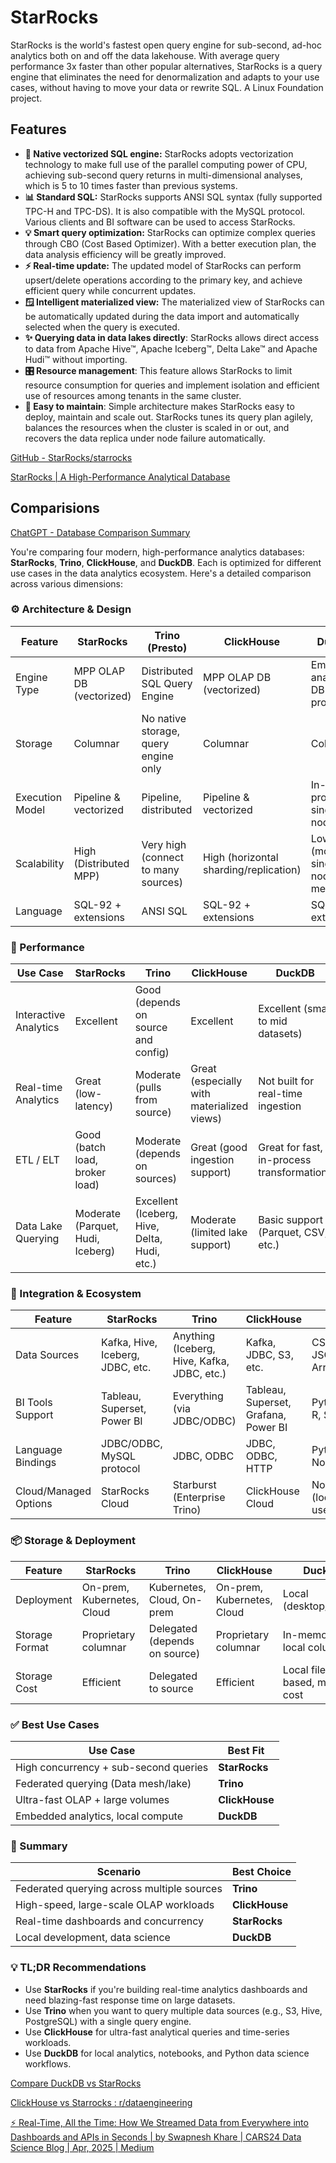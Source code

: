 # StarRocks

StarRocks is the world's fastest open query engine for sub-second, ad-hoc analytics both on and off the data lakehouse. With average query performance 3x faster than other popular alternatives, StarRocks is a query engine that eliminates the need for denormalization and adapts to your use cases, without having to move your data or rewrite SQL. A Linux Foundation project.

## Features

- **🚀 Native vectorized SQL engine:** StarRocks adopts vectorization technology to make full use of the parallel computing power of CPU, achieving sub-second query returns in multi-dimensional analyses, which is 5 to 10 times faster than previous systems.
- **📊 Standard SQL:** StarRocks supports ANSI SQL syntax (fully supported TPC-H and TPC-DS). It is also compatible with the MySQL protocol. Various clients and BI software can be used to access StarRocks.
- **💡 Smart query optimization:** StarRocks can optimize complex queries through CBO (Cost Based Optimizer). With a better execution plan, the data analysis efficiency will be greatly improved.
- **⚡ Real-time update:** The updated model of StarRocks can perform upsert/delete operations according to the primary key, and achieve efficient query while concurrent updates.
- **🪟 Intelligent materialized view:** The materialized view of StarRocks can be automatically updated during the data import and automatically selected when the query is executed.
- **✨ Querying data in data lakes directly**: StarRocks allows direct access to data from Apache Hive™, Apache Iceberg™, Delta Lake™ and Apache Hudi™ without importing.
- **🎛️ Resource management**: This feature allows StarRocks to limit resource consumption for queries and implement isolation and efficient use of resources among tenants in the same cluster.
- **💠 Easy to maintain**: Simple architecture makes StarRocks easy to deploy, maintain and scale out. StarRocks tunes its query plan agilely, balances the resources when the cluster is scaled in or out, and recovers the data replica under node failure automatically.

[GitHub - StarRocks/starrocks](https://github.com/StarRocks/starrocks)

[StarRocks \| A High-Performance Analytical Database](https://www.starrocks.io/)

## Comparisions

[ChatGPT - Database Comparison Summary](https://chatgpt.com/share/6803feb3-70ac-8005-8ddb-5b66eb702c3a)

You're comparing four modern, high-performance analytics databases: **StarRocks**, **Trino**, **ClickHouse**, and **DuckDB**. Each is optimized for different use cases in the data analytics ecosystem. Here's a detailed comparison across various dimensions:

### ⚙️ Architecture & Design

| Feature         | **StarRocks**            | **Trino (Presto)**                   | **ClickHouse**                         | **DuckDB**                          |
| --------------- | ------------------------ | ------------------------------------ | -------------------------------------- | ----------------------------------- |
| Engine Type     | MPP OLAP DB (vectorized) | Distributed SQL Query Engine         | MPP OLAP DB (vectorized)               | Embedded analytical DB (in-process) |
| Storage         | Columnar                 | No native storage, query engine only | Columnar                               | Columnar                            |
| Execution Model | Pipeline & vectorized    | Pipeline, distributed                | Pipeline & vectorized                  | In-process, single-node             |
| Scalability     | High (Distributed MPP)   | Very high (connect to many sources)  | High (horizontal sharding/replication) | Low (mostly single-node, in-memory) |
| Language        | SQL-92 + extensions      | ANSI SQL                             | SQL-92 + extensions                    | SQL-92 + extensions                 |

### 🚀 Performance

|Use Case|**StarRocks**|**Trino**|**ClickHouse**|**DuckDB**|
|---|---|---|---|---|
|Interactive Analytics|Excellent|Good (depends on source and config)|Excellent|Excellent (small to mid datasets)|
|Real-time Analytics|Great (low-latency)|Moderate (pulls from source)|Great (especially with materialized views)|Not built for real-time ingestion|
|ETL / ELT|Good (batch load, broker load)|Moderate (depends on sources)|Great (good ingestion support)|Great for fast, in-process transformations|
|Data Lake Querying|Moderate (Parquet, Hudi, Iceberg)|Excellent (Iceberg, Hive, Delta, Hudi, etc.)|Moderate (limited lake support)|Basic support (Parquet, CSV, etc.)|

### 🔌 Integration & Ecosystem

|Feature|**StarRocks**|**Trino**|**ClickHouse**|**DuckDB**|
|---|---|---|---|---|
|Data Sources|Kafka, Hive, Iceberg, JDBC, etc.|Anything (Iceberg, Hive, Kafka, JDBC, etc.)|Kafka, JDBC, S3, etc.|CSV, Parquet, JSON, Pandas, Arrow|
|BI Tools Support|Tableau, Superset, Power BI|Everything (via JDBC/ODBC)|Tableau, Superset, Grafana, Power BI|Python, Jupyter, R, Streamlit, etc.|
|Language Bindings|JDBC/ODBC, MySQL protocol|JDBC, ODBC|JDBC, ODBC, HTTP|Python, R, Node.js|
|Cloud/Managed Options|StarRocks Cloud|Starburst (Enterprise Trino)|ClickHouse Cloud|None (local/embedded use)|

### 📦 Storage & Deployment

|Feature|**StarRocks**|**Trino**|**ClickHouse**|**DuckDB**|
|---|---|---|---|---|
|Deployment|On-prem, Kubernetes, Cloud|Kubernetes, Cloud, On-prem|On-prem, Kubernetes, Cloud|Local (desktop/server)|
|Storage Format|Proprietary columnar|Delegated (depends on source)|Proprietary columnar|In-memory / local columnar|
|Storage Cost|Efficient|Delegated to source|Efficient|Local file-based, minimal cost|

### ✅ Best Use Cases

| Use Case                              | Best Fit       |
| ------------------------------------- | -------------- |
| High concurrency + sub-second queries | **StarRocks**  |
| Federated querying (Data mesh/lake)   | **Trino**      |
| Ultra-fast OLAP + large volumes       | **ClickHouse** |
| Embedded analytics, local compute     | **DuckDB**     |

### 📝 Summary

|Scenario|Best Choice|
|---|---|
|Federated querying across multiple sources|**Trino**|
|High-speed, large-scale OLAP workloads|**ClickHouse**|
|Real-time dashboards and concurrency|**StarRocks**|
|Local development, data science|**DuckDB**|

### 💡 TL;DR Recommendations

- Use **StarRocks** if you're building real-time analytics dashboards and need blazing-fast response time on large datasets.
- Use **Trino** when you want to query multiple data sources (e.g., S3, Hive, PostgreSQL) with a single query engine.
- Use **ClickHouse** for ultra-fast analytical queries and time-series workloads.
- Use **DuckDB** for local analytics, notebooks, and Python data science workflows.

[Compare DuckDB vs StarRocks](https://www.influxdata.com/comparison/duckdb-vs-starrocks/)

[ClickHouse vs Starrocks : r/dataengineering](https://www.reddit.com/r/dataengineering/comments/1iar9n0/clickhouse_vs_starrocks/)

[⚡️ Real-Time, All the Time: How We Streamed Data from Everywhere into Dashboards and APIs in Seconds \| by Swapnesh Khare \| CARS24 Data Science Blog \| Apr, 2025 \| Medium](https://medium.com/cars24-data-science-blog/%EF%B8%8F-real-time-all-the-time-how-we-streamed-data-from-everywhere-into-dashboards-and-apis-in-095711edf1b2)
